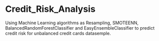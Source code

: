 # Credit_Risk_Analysis
Using Machine Learning algorithms as Resampling, SMOTEENN, BalancedRandomForestClassifier and  EasyEnsembleClassifier to predict credit risk for unbalanced credit cards datasemple.
